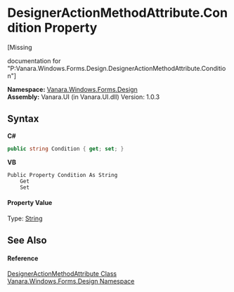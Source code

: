 # DesignerActionMethodAttribute.Condition Property 
 

\[Missing <summary> documentation for "P:Vanara.Windows.Forms.Design.DesignerActionMethodAttribute.Condition"\]

**Namespace:**&nbsp;<a href="47183544-7c44-c1e2-cf57-c68e49a55933">Vanara.Windows.Forms.Design</a><br />**Assembly:**&nbsp;Vanara.UI (in Vanara.UI.dll) Version: 1.0.3

## Syntax

**C#**<br />
``` C#
public string Condition { get; set; }
```

**VB**<br />
``` VB
Public Property Condition As String
	Get
	Set
```


#### Property Value
Type: <a href="http://msdn2.microsoft.com/en-us/library/s1wwdcbf" target="_blank">String</a>

## See Also


#### Reference
<a href="56054116-13de-3468-43fe-06cacd6d1a6a">DesignerActionMethodAttribute Class</a><br /><a href="47183544-7c44-c1e2-cf57-c68e49a55933">Vanara.Windows.Forms.Design Namespace</a><br />